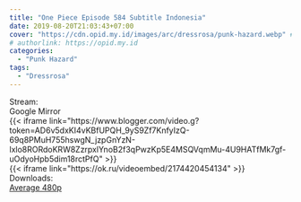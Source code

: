 ```yaml
---
title: "One Piece Episode 584 Subtitle Indonesia"
date: 2019-08-20T21:03:43+07:00
cover: "https://cdn.opid.my.id/images/arc/dressrosa/punk-hazard.webp" # Optional, cover
# authorlink: https://opid.my.id
categories:
  - "Punk Hazard"
tags:
  - "Dressrosa"
---
```

<div class="ui menu violet borderless inverted">
  <div class="header item active">
        Stream:
    </div>
  <a class="active item" data-tab="google">
    <i class="google drive icon"></i> Google
  </a>
  <a class="item nounderline" data-tab="mirror">
    <i class="odnoklassniki icon"></i> Mirror
  </a>
</div>
<div class="ui bottom attached tab segment active" style="border:0 !important;" data-tab="google">
{{< iframe link="https://www.blogger.com/video.g?token=AD6v5dxKI4vKBfUPQH_9yS9Zf7KnfyIzQ-69q8PMuH755hswgN_jzpGnYzN-lxlo8RORdoKRW8ZzrpxlYnoB2f3qPwzKp5E4MSQVqmMu-4U9HATfMk7gf-uOdyoHpb5dim18rctPfQ" >}}
</div>
<div class="ui bottom attached tab segment" style="border:0 !important;" data-tab="mirror">
{{< iframe link="https://ok.ru/videoembed/2174420454134" >}}
</div>
<div class="ui menu violet borderless inverted">
  <div class="header item active">
        Downloads:
    </div>
  <a class="item nounderline" href="https://ouo.io/yAcyFcD" target="_blank" rel="dofollow"><i class="google drive icon"></i>
    Average 480p</a>
</div>